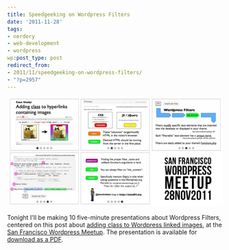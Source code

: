 ```yaml
---
title: Speedgeeking on Wordpress Filters
date: '2011-11-28'
tags:
- nerdery
- web-development
- wordpress
wp:post_type: post
redirect_from:
- 2011/11/speedgeeking-on-wordpress-filters/
- "?p=2957"
---
```


![](/uploads/2011-11/Wordpress-Filters-Presentation-600x305.png "Wordpress Filters Presentation")

Tonight I'll be making 10 five-minute presentations about Wordpress Filters, centered on this post about [adding class to Wordpress linked images](http://www.island94.org/2011/01/adding-class-to-wordpress-linked-images/), at the [ San Francisco Wordpress Meetup](http://www.meetup.com/wordpress-sf/events/40941622/). The presentation is available for [download as a PDF](/uploads/2011-11/Wordpress-Filters-Speedgeeking-Ben-Sheldon.pdf).
